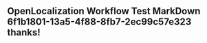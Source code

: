 <properties
ms.topic="hero-topic"
ms.test1="hero-topic"
ms.test2="test"/>

## OpenLocalization Workflow Test MarkDown 6f1b1801-13a5-4f88-8fb7-2ec99c57e323 thanks!
